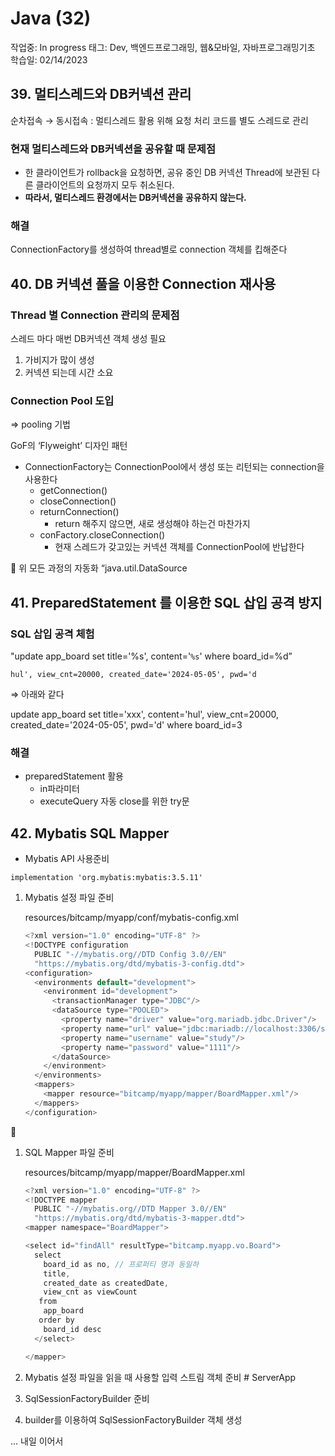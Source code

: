# Java (32)

작업중: In progress
태그: Dev, 백엔드프로그래밍, 웹&모바일, 자바프로그래밍기초
학습일: 02/14/2023

## 39.  멀티스레드와 DB커넥션 관리

순차접속 → 동시접속 : 멀티스레드 활용 위해 요청 처리 코드를 별도 스레드로 관리

### 현재 멀티스레드와 DB커넥션을 공유할 때 문제점

- 한 클라이언트가 rollback을 요청하면, 공유 중인 DB 커넥션 Thread에 보관된 다른 클라이언트의 요청까지 모두 취소된다.
- **따라서, 멀티스레드 환경에서는 DB커넥션을 공유하지 않는다.**

### 해결

ConnectionFactory를 생성하여 thread별로 connection 객체를 킵해준다

## 40.  DB 커넥션 풀을 이용한 Connection 재사용

### Thread 별 Connection 관리의 문제점

스레드 마다 매번 DB커넥션 객체 생성 필요 

1. 가비지가 많이 생성
2. 커넥션 되는데 시간 소요

### Connection Pool 도입

⇒ pooling 기법

GoF의 ‘Flyweight’ 디자인 패턴

- ConnectionFactory는 ConnectionPool에서 생성 또는 리턴되는 connection을 사용한다
    - getConnection()
    - closeConnection()
    - returnConnection()
        - return 해주지 않으면, 새로 생성해야 하는건 마찬가지
    - conFactory.closeConnection()
        - 현재 스레드가 갖고있는 커넥션 객체를 ConnectionPool에 반납한다

<aside>
📍 위 모든 과정의 자동화 “java.util.DataSource

</aside>

## 41.  PreparedStatement 를 이용한 SQL 삽입 공격 방지

### SQL 삽입 공격 체험

"update app_board set title='%s', content='`%s`' where board_id=%d”

`hul', view_cnt=20000, created_date='2024-05-05', pwd='d`

⇒ 아래와 같다

update app_board set title='xxx', content='hul', view_cnt=20000, created_date='2024-05-05', pwd='d' where board_id=3

 

### 해결

- preparedStatement 활용
    - in파라미터
    - executeQuery 자동 close를 위한 try문

## 42. Mybatis SQL Mapper

- Mybatis API 사용준비

`implementation 'org.mybatis:mybatis:3.5.11'`

1. Mybatis 설정 파일 준비
    
    resources/bitcamp/myapp/conf/mybatis-config.xml
    
    ```java
    <?xml version="1.0" encoding="UTF-8" ?>
    <!DOCTYPE configuration
      PUBLIC "-//mybatis.org//DTD Config 3.0//EN"
      "https://mybatis.org/dtd/mybatis-3-config.dtd">
    <configuration>
      <environments default="development">
        <environment id="development">
          <transactionManager type="JDBC"/>
          <dataSource type="POOLED"> 
            <property name="driver" value="org.mariadb.jdbc.Driver"/>
            <property name="url" value="jdbc:mariadb://localhost:3306/studydb"/>
            <property name="username" value="study"/>
            <property name="password" value="1111"/>
          </dataSource>
        </environment>
      </environments>
      <mappers>
        <mapper resource="bitcamp/myapp/mapper/BoardMapper.xml"/>
      </mappers>
    </configuration>
    ```
    

<aside>
📍 <environments default=*"development"*>

</aside>

1. SQL Mapper 파일 준비
    
    resources/bitcamp/myapp/mapper/BoardMapper.xml
    
    ```java
    <?xml version="1.0" encoding="UTF-8" ?>
    <!DOCTYPE mapper
      PUBLIC "-//mybatis.org//DTD Mapper 3.0//EN"
      "https://mybatis.org/dtd/mybatis-3-mapper.dtd">
    <mapper namespace="BoardMapper">
    
    <select id="findAll" resultType="bitcamp.myapp.vo.Board">
      select
        board_id as no, // 프로퍼티 명과 동일하
        title, 
        created_date as createdDate, 
        view_cnt as viewCount 
       from 
        app_board 
       order by 
        board_id desc
      </select>
    
    </mapper>
    ```
    
2. Mybatis 설정 파일을 읽을 때 사용할 입력 스트림 객체 준비 # ServerApp
3. SqlSessionFactoryBuilder 준비
4. builder를 이용하여 SqlSessionFactoryBuilder 객체 생성

… 내일 이어서